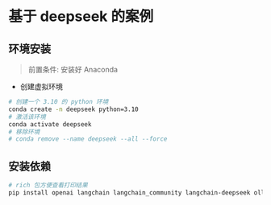 # 基于 deepseek 的案例

## 环境安装

> 前置条件: 安装好 Anaconda

- 创建虚拟环境

``` bash
# 创建一个 3.10 的 python 环境
conda create -n deepseek python=3.10
# 激活该环境
conda activate deepseek
# 移除环境
# conda remove --name deepseek --all --force
```

## 安装依赖

``` bash
# rich 包方便查看打印结果
pip install openai langchain langchain_community langchain-deepseek ollama rich
```

